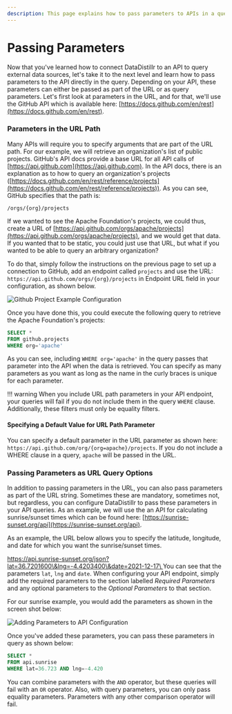```yaml
---
description: This page explains how to pass parameters to APIs in a query
---
```


# Passing Parameters

Now that you've learned how to connect DataDistillr to an API to query external data sources, let's take it to the next level and learn how to pass parameters to the API directly in the query.  Depending on your API, these parameters can either be passed as part of the URL or as query parameters.  Let's first look at parameters in the URL, and for that, we'll use the GitHub API which is available here: [https://docs.github.com/en/rest](https://docs.github.com/en/rest).

### __Parameters in the URL Path__

Many APIs will require you to specify arguments that are part of the URL path.  For our example, we will retrieve an organization's list of public projects.  GitHub's API docs provide a base URL for all API calls of [https://api.github.com](https://api.github.com).  In the API docs, there is an explanation as to how to query an organization's projects ([https://docs.github.com/en/rest/reference/projects](https://docs.github.com/en/rest/reference/projects)). As you can see, GitHub specifies that the path is:&#x20;

```
/orgs/{org}/projects
```

If we wanted to see the Apache Foundation's projects, we could thus, create a URL of [https://api.github.com/orgs/apache/projects](https://api.github.com/orgs/apache/projects), and we would get that data.  If you wanted that to be static, you could just use that URL, but what if you wanted to be able to query an arbitrary organization? &#x20;

To do that, simply follow the instructions on the previous page to set up a connection to GitHub, add an endpoint called `projects` and use the URL: `https://api.github.com/orgs/{org}/projects` in Endpoint URL field in your configuration, as shown below.

![Github Project Example Configuration](</img/Screen Shot 2021-12-20 at 10.35.38 PM.png>)

Once you have done this, you could execute the following query to retrieve the Apache Foundation's projects:

```sql
SELECT * 
FROM github.projects
WHERE org='apache'
```

As you can see, including `WHERE org='apache'` in the query passes that parameter into the API when the data is retrieved. You can specify as many parameters as you want as long as the name in the curly braces is unique for each parameter.

!!! warning
    When you include URL path parameters in your API endpoint, your queries will fail if you do not include them in the query `WHERE` clause.  Additionally, these filters must only be equality filters.&#x20;

#### __Specifying a Default Value for URL Path Parameter__

You can specify a default parameter in the URL parameter as shown here: `https://api.github.com/org/{org=apache}/projects`.   If you do not include a WHERE clause in a query, `apache` will be passed in the URL.&#x20;

### __Passing Parameters as URL Query Options__

In addition to passing parameters in the URL, you can also pass parameters as part of the URL string.  Sometimes these are mandatory, sometimes not, but regardless, you can configure DataDistillr to pass these parameters in your API queries.  As an example, we will use the an API for calculating sunrise/sunset times which can be found here: [https://sunrise-sunset.org/api](https://sunrise-sunset.org/api).

As an example, the URL below allows you to specify the latitude, longitude, and date for which you want the sunrise/sunset times.

[https://api.sunrise-sunset.org/json?lat=36.7201600\&lng=-4.4203400\&date=2021-12-17\
](https://api.sunrise-sunset.org/json?lat=36.7201600\&lng=-4.4203400\&date=2021-12-17)You can see that the parameters `lat`, `lng` and `date`.  When configuring your API endpoint, simply add the required parameters to the section labelled _Required Parameters_ and any optional parameters to the _Optional Parameters_ to that section. &#x20;

For our sunrise example, you would add the parameters as shown in the screen shot below:

![Adding Parameters to API Configuration](</img/Screen Shot 2021-12-20 at 11.41.11 PM.png>)

&#x20;Once you've added these parameters, you can pass these parameters in query as shown below:

```sql
SELECT * 
FROM api.sunrise
WHERE lat=36.723 AND lng=-4.420
```

You can combine parameters with the `AND` operator, but these queries will fail with an `OR` operator.  Also, with query parameters, you can only pass equality parameters.  Parameters with any other comparison operator will fail.&#x20;